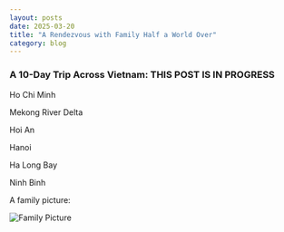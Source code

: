 ```yaml
---
layout: posts
date: 2025-03-20
title: "A Rendezvous with Family Half a World Over"
category: blog
---
```


### A 10-Day Trip Across Vietnam: THIS POST IS IN PROGRESS

Ho Chi Minh

Mekong River Delta

Hoi An

Hanoi

Ha Long Bay

Ninh Binh

A family picture:

![Family Picture](https://i.imgur.com/mr3RZko.jpeg)
